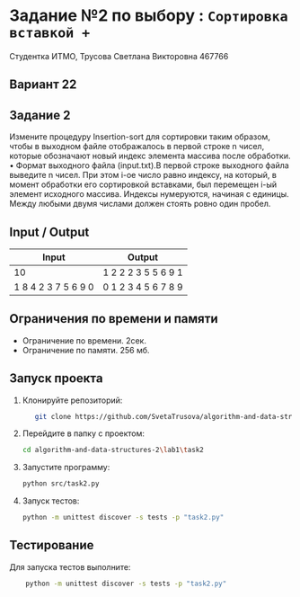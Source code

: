 # Задание №2 по выбору : `Сортировка вставкой + `
Студентка ИТМО,  Трусова Светлана Викторовна 467766

## Вариант 22

## Задание 2
Измените процедуру Insertion-sort для сортировки таким образом, чтобы в
выходном файле отображалось в первой строке n чисел, которые обозначают
новый индекс элемента массива после обработки.
• Формат выходного файла (input.txt).В первой строке выходного файла
выведите n чисел. При этом i-ое число равно индексу, на который, в момент
обработки его сортировкой вставками, был перемещен i-ый элемент исходного массива. Индексы нумеруются, начиная с единицы. Между любыми
двумя числами должен стоять ровно один пробел.


## Input / Output 

| Input                 | Output                 |
|-----------------------|------------------------|
| 10                    | 1 2 2 2 3 5 5 6 9 1    |
| 1 8 4 2 3 7 5 6 9 0   | 0 1 2 3 4 5 6 7 8 9    |



## Ограничения по времени и памяти

- Ограничение по времени. 2сек.
- Ограничение по памяти. 256 мб.


## Запуск проекта
1. Клонируйте репозиторий:
   ```bash
      git clone https://github.com/SvetaTrusova/algorithm-and-data-structures-2.git
   ```
2. Перейдите в папку с проектом:
   ```bash
   cd algorithm-and-data-structures-2\lab1\task2
   ```
3. Запустите программу:
   ```bash
   python src/task2.py
   ```

4. Запуск тестов:
   ```bash
   python -m unittest discover -s tests -p "task2.py"
   ```


## Тестирование
Для запуска тестов выполните:
```bash
    python -m unittest discover -s tests -p "task2.py"
```